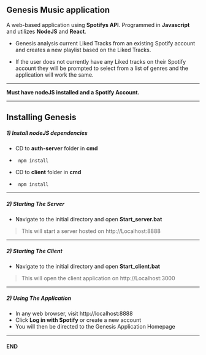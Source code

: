 ## Genesis Music application
A web-based application using **Spotifys API**. 
Programmed in **Javascript** and utilizes **NodeJS** and **React**. 

- Genesis analysis current Liked Tracks from an existing Spotify account and creates a new playlist based on the Liked Tracks.

- If the user does not currently have any Liked tracks on their Spotify account they will be prompted to select from a list of genres and the application will work the same.

------------
**Must have nodeJS installed and a Spotify Account.**

------------

## Installing Genesis
##### 1) Install nodeJS dependencies
- CD to **auth-server** folder in **cmd**
- ` npm install`

- CD to **client** folder in **cmd**
- ` npm install`

------------
##### 2) Starting The Server
- Navigate to the initial directory and open **Start_server.bat**
> This will start a server hosted on http://Localhost:8888

------------
##### 2) Starting The Client
- Navigate to the initial directory and open **Start_client.bat**
> This will open the client application on http://Localhost:3000

------------
##### 2) Using The Application
- In any web browser, visit http://localhost:8888
- Click **Log in with Spotify** or create a new account
- You will then be directed to the Genesis Application Homepage

------------

#### END


